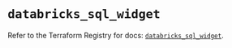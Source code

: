 # `databricks_sql_widget`

Refer to the Terraform Registry for docs: [`databricks_sql_widget`](https://registry.terraform.io/providers/databricks/databricks/1.46.0/docs/resources/sql_widget).
